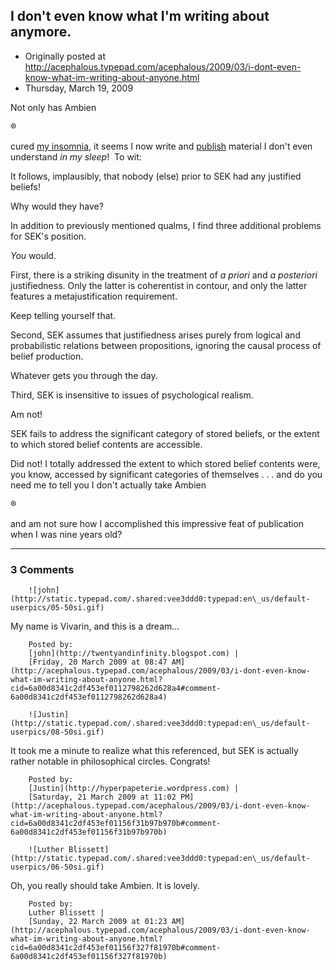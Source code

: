 ## I don't even know what I'm writing about anymore.

 * Originally posted at http://acephalous.typepad.com/acephalous/2009/03/i-dont-even-know-what-im-writing-about-anyone.html
 * Thursday, March 19, 2009



Not only has Ambien

®

 cured [my insomnia](http://acephalous.typepad.com/acephalous/2009/02/what-does-growing-up-entail-insomnia.html), it seems I now write and [publish](http://www.jstor.org/action/showArticle?suffix=3131751&seq=6&Search=yes&term=%!S(MISSING)EK+is+insensitive+to+issues+of+psychological+realism.%!&(MISSING)list=show&searchUri=%!F(MISSING)action%!F(MISSING)doBasicSearch%!F(MISSING)Query%!D(MISSING)%!S(MISSING)EK%!B(MISSING)is%!B(MISSING)insensitive%!B(MISSING)to%!B(MISSING)issues%!B(MISSING)of%!B(MISSING)psychological%!B(MISSING)realism.%26x%!D(MISSING)0%!y(MISSING)%!D(MISSING)0%!w(MISSING)c%!D(MISSING)on&item=1&ttl=1&returnArticleService=showArticle&resultsServiceName=null)
material I don't even understand _in my sleep_!  To wit:

It follows, implausibly, that nobody (else) prior to SEK had any justified beliefs!

Why would they have? 

In addition to previously mentioned qualms, I find three additional problems for SEK's position.

_You_ would.

First, there is a striking disunity in the treatment of _a priori_ and _a posteriori_ justifiedness. Only the latter is coherentist in contour, and only the latter features a metajustification requirement.

Keep telling yourself that.

Second, SEK assumes that justifiedness arises purely from logical and probabilistic relations between propositions, ignoring the causal process of belief production.

Whatever gets you through the day.

Third, SEK is insensitive to issues of psychological realism.

Am not!

SEK fails to address the significant category of stored beliefs, or the extent to which stored belief contents are accessible.

Did not! I totally addressed the extent to which stored belief contents were, you know, accessed by significant categories of themselves . . . and do you need me to tell you I don't actually take Ambien

®

 and am not sure how I accomplished this impressive feat of publication when I was nine years old?  

		

* * *

### 3 Comments 

		

                
[]()

	

		![john](http://static.typepad.com/.shared:vee3ddd0:typepad:en\_us/default-userpics/05-50si.gif)
	

	

		

My name is Vivarin, and this is a dream...

	

		Posted by:
		[john](http://twentyandinfinity.blogspot.com) |
		[Friday, 20 March 2009 at 08:47 AM](http://acephalous.typepad.com/acephalous/2009/03/i-dont-even-know-what-im-writing-about-anyone.html?cid=6a00d8341c2df453ef0112798262d628a4#comment-6a00d8341c2df453ef0112798262d628a4)

[]()

	

		![Justin](http://static.typepad.com/.shared:vee3ddd0:typepad:en\_us/default-userpics/08-50si.gif)
	

	

		

It took me a minute to realize what this referenced, but SEK is actually rather notable in philosophical circles.  Congrats!

	

		Posted by:
		[Justin](http://hyperpapeterie.wordpress.com) |
		[Saturday, 21 March 2009 at 11:02 PM](http://acephalous.typepad.com/acephalous/2009/03/i-dont-even-know-what-im-writing-about-anyone.html?cid=6a00d8341c2df453ef01156f31b97b970b#comment-6a00d8341c2df453ef01156f31b97b970b)

[]()

	

		![Luther Blissett](http://static.typepad.com/.shared:vee3ddd0:typepad:en\_us/default-userpics/06-50si.gif)
	

	

		

Oh, you really should take Ambien.  It is lovely.  

	

		Posted by:
		Luther Blissett |
		[Sunday, 22 March 2009 at 01:23 AM](http://acephalous.typepad.com/acephalous/2009/03/i-dont-even-know-what-im-writing-about-anyone.html?cid=6a00d8341c2df453ef01156f327f81970b#comment-6a00d8341c2df453ef01156f327f81970b)

		

        